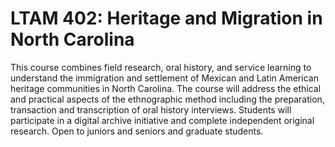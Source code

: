 # LTAM 402: Heritage and Migration in North Carolina

This course combines field research, oral history, and service learning to understand the immigration and settlement of Mexican and Latin American heritage communities in North Carolina. The course will address the ethical and practical aspects of the ethnographic method including the preparation, transaction and transcription of oral history interviews. Students will participate in a digital archive initiative and complete independent original research. Open to juniors and seniors and graduate students.